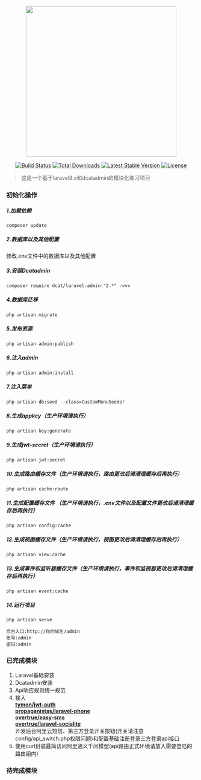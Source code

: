 <p align="center"><a href="https://laravel.com" target="_blank"><img src="https://raw.githubusercontent.com/laravel/art/master/logo-lockup/5%20SVG/2%20CMYK/1%20Full%20Color/laravel-logolockup-cmyk-red.svg" width="400"></a></p>

<p align="center">
<a href="https://travis-ci.org/laravel/framework"><img src="https://travis-ci.org/laravel/framework.svg" alt="Build Status"></a>
<a href="https://packagist.org/packages/laravel/framework"><img src="https://img.shields.io/packagist/dt/laravel/framework" alt="Total Downloads"></a>
<a href="https://packagist.org/packages/laravel/framework"><img src="https://img.shields.io/packagist/v/laravel/framework" alt="Latest Stable Version"></a>
<a href="https://packagist.org/packages/laravel/framework"><img src="https://img.shields.io/packagist/l/laravel/framework" alt="License"></a>
</p>

> 这是一个基于laravel8.x和dcatadmin的模块化练习项目

### 初始化操作
##### 1.加载依赖 <br  />
`composer update`
##### 2.数据库以及其他配置 <br  />
修改.env文件中的数据库以及其他配置
##### 3.安装Dcatadmin <br  />
`composer require dcat/laravel-admin:"2.*" -vvv`   
##### 4.数据库迁移 <br  />
`php artisan migrate`
##### 5.发布资源 <br  />
`php artisan admin:publish`
##### 6.注入admin <br  />
`php artisan admin:install`
##### 7.注入菜单 <br  />
`php artisan db:seed --class=CustomMenuSeeder`
##### 8.生成appkey（生产环境请执行） <br  />
`php artisan key:generate`
##### 9.生成jwt-secret（生产环境请执行） <br  />
`php artisan jwt:secret`
##### 10.生成路由缓存文件（生产环境请执行，路由更改后请清理缓存后再执行） <br  />
`php artisan cache:route`
##### 11.生成配置缓存文件 （生产环境请执行，.env文件以及配置文件更改后请清理缓存后再执行） <br  />
`php artisan config:cache`
##### 12.生成视图缓存文件（生产环境请执行，视图更改后请清理缓存后再执行） <br  />
`php artisan view:cache`
##### 13.生成事件和监听器缓存文件（生产环境请执行，事件和监视器更改后请清理缓存后再执行） <br  />
`php artisan event:cache`
##### 14.运行项目 <br  />
`php artisan serve`
```
后台入口:http://你的域名/admin 
账号:admin
密码:admin
```

### 已完成模块
1. Laravel基础安装
2. Dcatadmin安装
3. Api响应规则统一规范
4. 接入<br  />
**[tymon/jwt-auth](https://github.com/tymondesigns/jwt-auth)** <br  />
**[propaganistas/laravel-phone](https://github.com/Propaganistas/Laravel-Phone)** <br  />
**[overtrue/easy-sms](https://github.com/overtrue/easy-sms)** <br  />
**[overtrue/laravel-socialite](https://github.com/overtrue/laravel-socialite)** <br  />
开发后台阿里云短信、第三方登录开关按钮(开关请注意config/api_switch.php权限问题)和配置基础注册登录三方登录api接口
5. 使用curl封装最简访问阿里通义千问模型(api路由正式环境请放入需要登陆的路由组内)



### 待完成模块





